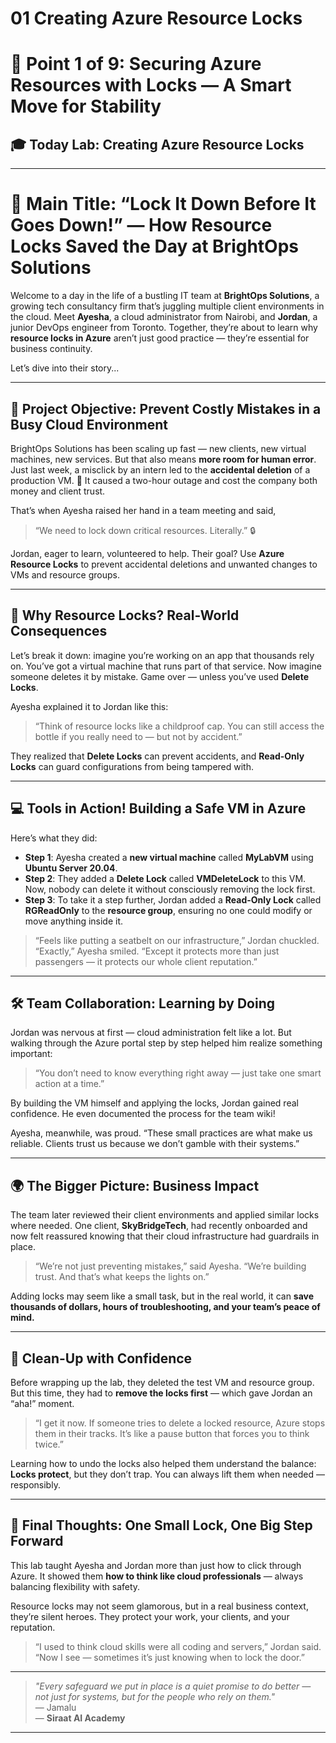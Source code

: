 # 01 Creating Azure Resource Locks


# 🔹 Point 1 of 9: Securing Azure Resources with Locks — A Smart Move for Stability

## 🎓 Today Lab: Creating Azure Resource Locks

---

# 🔐 **Main Title: “Lock It Down Before It Goes Down!” — How Resource Locks Saved the Day at BrightOps Solutions**

Welcome to a day in the life of a bustling IT team at **BrightOps Solutions**, a growing tech consultancy firm that’s juggling multiple client environments in the cloud. Meet **Ayesha**, a cloud administrator from Nairobi, and **Jordan**, a junior DevOps engineer from Toronto. Together, they’re about to learn why **resource locks in Azure** aren’t just good practice — they’re essential for business continuity.

Let’s dive into their story...

---

## 🚦 **Project Objective: Prevent Costly Mistakes in a Busy Cloud Environment**

BrightOps Solutions has been scaling up fast — new clients, new virtual machines, new services. But that also means **more room for human error**. Just last week, a misclick by an intern led to the **accidental deletion** of a production VM. 😬 It caused a two-hour outage and cost the company both money and client trust.

That’s when Ayesha raised her hand in a team meeting and said,

> “We need to lock down critical resources. Literally.” 🔒

Jordan, eager to learn, volunteered to help. Their goal? Use **Azure Resource Locks** to prevent accidental deletions and unwanted changes to VMs and resource groups.

---

## 🧠 **Why Resource Locks? Real-World Consequences**

Let’s break it down: imagine you’re working on an app that thousands rely on. You’ve got a virtual machine that runs part of that service. Now imagine someone deletes it by mistake. Game over — unless you’ve used **Delete Locks**.

Ayesha explained it to Jordan like this:

> “Think of resource locks like a childproof cap. You can still access the bottle if you really need to — but not by accident.”

They realized that **Delete Locks** can prevent accidents, and **Read-Only Locks** can guard configurations from being tampered with.

---

## 💻 **Tools in Action! Building a Safe VM in Azure**

Here’s what they did:

* **Step 1**: Ayesha created a **new virtual machine** called **MyLabVM** using **Ubuntu Server 20.04**.
* **Step 2**: They added a **Delete Lock** called **VMDeleteLock** to this VM. Now, nobody can delete it without consciously removing the lock first.
* **Step 3**: To take it a step further, Jordan added a **Read-Only Lock** called **RGReadOnly** to the **resource group**, ensuring no one could modify or move anything inside it.

> “Feels like putting a seatbelt on our infrastructure,” Jordan chuckled.
> “Exactly,” Ayesha smiled. “Except it protects more than just passengers — it protects our whole client reputation.”

---

## 🛠️ **Team Collaboration: Learning by Doing**

Jordan was nervous at first — cloud administration felt like a lot. But walking through the Azure portal step by step helped him realize something important:

> “You don’t need to know everything right away — just take one smart action at a time.”

By building the VM himself and applying the locks, Jordan gained real confidence. He even documented the process for the team wiki!

Ayesha, meanwhile, was proud. “These small practices are what make us reliable. Clients trust us because we don’t gamble with their systems.”

---

## 🌍 **The Bigger Picture: Business Impact**

The team later reviewed their client environments and applied similar locks where needed. One client, **SkyBridgeTech**, had recently onboarded and now felt reassured knowing that their cloud infrastructure had guardrails in place.

> “We’re not just preventing mistakes,” said Ayesha.
> “We’re building trust. And that’s what keeps the lights on.”

Adding locks may seem like a small task, but in the real world, it can **save thousands of dollars, hours of troubleshooting, and your team’s peace of mind.**

---

## 🧼 **Clean-Up with Confidence**

Before wrapping up the lab, they deleted the test VM and resource group. But this time, they had to **remove the locks first** — which gave Jordan an “aha!” moment.

> “I get it now. If someone tries to delete a locked resource, Azure stops them in their tracks. It’s like a pause button that forces you to think twice.”

Learning how to undo the locks also helped them understand the balance: **Locks protect**, but they don’t trap. You can always lift them when needed — responsibly.

---

## 🌱 **Final Thoughts: One Small Lock, One Big Step Forward**

This lab taught Ayesha and Jordan more than just how to click through Azure. It showed them **how to think like cloud professionals** — always balancing flexibility with safety.

Resource locks may not seem glamorous, but in a real business context, they’re silent heroes. They protect your work, your clients, and your reputation.

> “I used to think cloud skills were all coding and servers,” Jordan said.
> “Now I see — sometimes it’s just knowing when to lock the door.”

---

> _"Every safeguard we put in place is a quiet promise to do better — not just for systems, but for the people who rely on them."_  
> — Jamalu  
> — **Siraat AI Academy**

---

